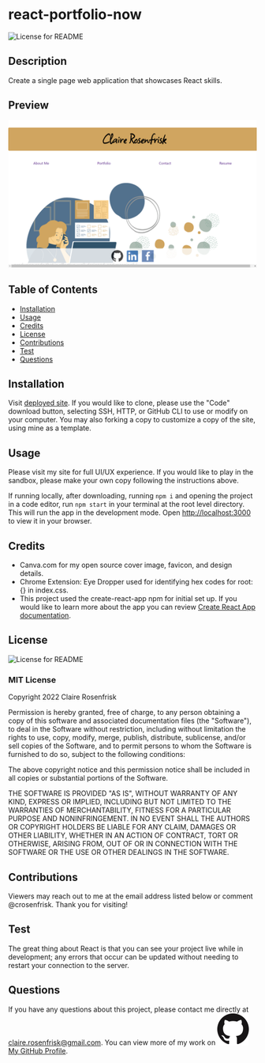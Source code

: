 
  
  # react-portfolio-now
  ![License for README](https://img.shields.io/badge/license-MIT-green/)


  ## Description
  Create a single page web application that showcases React skills.


  ## Preview
  ![Claire Rosenfrisk's React Portfolio](/react-portfolio-now/src/assets/images/portfolioImage.png)


  ## Table of Contents
  * [Installation](#Installation)
  * [Usage](#Usage)
  * [Credits](#Credits)
  * [License](#License)
  * [Contributions](#Contributions)
  * [Test](#Test)
  * [Questions](#Questions)
  

  ## Installation
  Visit [deployed site](https://crosenfrisk.github.io/react-portfolio-now/). If you would like to clone, please use the "Code" download button, selecting SSH, HTTP, or GitHub CLI to use or modify on your computer. You may also forking a copy to customize a copy of the site, using mine as a template.


  ## Usage
  Please visit my site for full UI/UX experience. If you would like to play in the sandbox, please make your own copy following the instructions above.

  If running locally, after downloading, running `npm i` and opening the project in a code editor, run `npm start` in your terminal at the root level directory. This will run the app in the development mode. Open [http://localhost:3000](http://localhost:3000) to view it in your browser.

  ## Credits
  * Canva.com for my open source cover image, favicon, and design details.
  * Chrome Extension: Eye Dropper used for identifying hex codes for root:{} in index.css.
  * This project used the create-react-app npm for initial set up. If you would like to learn more about the app you can review [Create React App documentation](https://facebook.github.io/create-react-app/docs/getting-started).


  ## License
  ![License for README](https://img.shields.io/badge/license-MIT-green/)
  
  ### MIT License

  Copyright 2022 Claire Rosenfrisk

  Permission is hereby granted, free of charge, to any person obtaining a copy of this software and associated documentation files (the "Software"), to deal in the Software without restriction, including without limitation the rights to use, copy, modify, merge, publish, distribute, sublicense, and/or sell copies of the Software, and to permit persons to whom the Software is furnished to do so, subject to the following conditions:
      
  The above copyright notice and this permission notice shall be included in all copies or substantial portions of the Software.
      
  THE SOFTWARE IS PROVIDED "AS IS", WITHOUT WARRANTY OF ANY KIND, EXPRESS OR IMPLIED, INCLUDING BUT NOT LIMITED TO THE WARRANTIES OF MERCHANTABILITY, FITNESS FOR A PARTICULAR PURPOSE AND NONINFRINGEMENT. IN NO EVENT SHALL THE AUTHORS OR COPYRIGHT HOLDERS BE LIABLE FOR ANY CLAIM, DAMAGES OR OTHER LIABILITY, WHETHER IN AN ACTION OF CONTRACT, TORT OR OTHERWISE, ARISING FROM, OUT OF OR IN CONNECTION WITH THE SOFTWARE OR THE USE OR OTHER DEALINGS IN THE SOFTWARE.
  

  ## Contributions
  Viewers may reach out to me at the email address listed below or comment @crosenfrisk. Thank you for visiting!


  ## Test
  The great thing about React is that you can see your project live while in development; any errors that occur can be updated without needing to restart your connection to the server.

  
  ## Questions
  If you have any questions about this project, please contact me directly at claire.rosenfrisk@gmail.com. You can view more of my work on 
  ![GitHub](/react-portfolio-now/src/assets/icons/GitHub.png) [My GitHub Profile](https://github.com/crosenfrisk).

